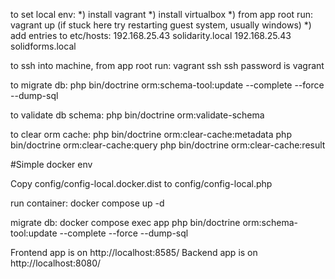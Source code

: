 to set local env:
*) install vagrant
*) install virtualbox
*) from app root run: vagrant up (if stuck here try restarting guest system, usually windows)
*) add entries to etc/hosts:
192.168.25.43	solidarity.local
192.168.25.43	solidforms.local

to ssh into machine, from app root run: vagrant ssh
ssh password is vagrant

to migrate db:
php bin/doctrine orm:schema-tool:update --complete --force --dump-sql

to validate db schema:
php bin/doctrine orm:validate-schema

to clear orm cache:
php bin/doctrine orm:clear-cache:metadata
php bin/doctrine orm:clear-cache:query
php bin/doctrine orm:clear-cache:result

#Simple docker env

Copy config/config-local.docker.dist to config/config-local.php

run container:
docker compose up -d

migrate db: 
docker compose exec app php bin/doctrine orm:schema-tool:update --complete --force --dump-sql

Frontend app is on http://localhost:8585/
Backend app is on http://localhost:8080/